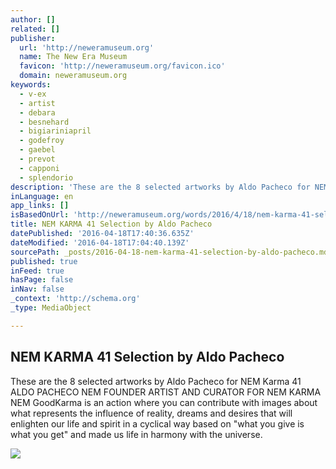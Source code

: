 ```yaml
---
author: []
related: []
publisher:
  url: 'http://neweramuseum.org'
  name: The New Era Museum
  favicon: 'http://neweramuseum.org/favicon.ico'
  domain: neweramuseum.org
keywords:
  - v-ex
  - artist
  - debara
  - besnehard
  - bigiariniapril
  - godefroy
  - gaebel
  - prevot
  - capponi
  - splendorio
description: 'These are the 8 selected artworks by Aldo Pacheco for NEM Karma 41 ALDO PACHECO NEM FOUNDER ARTIST AND CURATOR FOR NEM KARMA NEM GoodKarma is an action where you can contribute with images about what represents the influence of reality, dreams and desires that will enlighten our life and spirit in a cyclical way based on "what you give is what you get" and made us life in harmony with the universe.'
inLanguage: en
app_links: []
isBasedOnUrl: 'http://neweramuseum.org/words/2016/4/18/nem-karma-41-selection-by-aldo-pacheco'
title: NEM KARMA 41 Selection by Aldo Pacheco
datePublished: '2016-04-18T17:40:36.635Z'
dateModified: '2016-04-18T17:04:40.139Z'
sourcePath: _posts/2016-04-18-nem-karma-41-selection-by-aldo-pacheco.md
published: true
inFeed: true
hasPage: false
inNav: false
_context: 'http://schema.org'
_type: MediaObject

---
```

<article style=""><h1>NEM KARMA 41 Selection by Aldo Pacheco</h1><p>These are the 8 selected artworks by Aldo Pacheco for NEM Karma 41 ALDO PACHECO NEM FOUNDER ARTIST AND CURATOR FOR NEM KARMA NEM GoodKarma is an action where you can contribute with images about what represents the influence of reality, dreams and desires that will enlighten our life and spirit in a cyclical way based on "what you give is what you get" and made us life in harmony with the universe.</p><img src="http://static1.squarespace.com/static/50e5b834e4b0837383d7bb18/50e5b834e4b0837383d7bb1f/57151032b654f9086054b553/1460999041037/13006520_10153387227482035_1727304831745542123_n.jpg?format=1000w" /></article>
